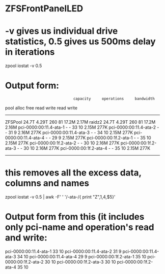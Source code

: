 # ZFSFrontPanelLED

# -v gives us individual drive statistics, 0.5 gives us 500ms delay in iterations
zpool iostat -v 0.5

# Output form: 

                                   capacity     operations     bandwidth
pool                             alloc   free   read  write   read  write
-------------------------------  -----  -----  -----  -----  -----  -----
ZFSPool                          24.7T  4.29T    260     81  17.2M  2.17M
  raidz2                         24.7T  4.29T    260     81  17.2M  2.16M
    pci-0000:00:11.4-ata-1           -      -     33     10  2.15M   277K
    pci-0000:00:11.4-ata-2           -      -     31      9  2.16M   277K
    pci-0000:00:11.4-ata-3           -      -     34     10  2.15M   277K
    pci-0000:00:11.4-ata-4           -      -     29      9  2.15M   277K
    pci-0000:00:1f.2-ata-1           -      -     35     10  2.15M   277K
    pci-0000:00:1f.2-ata-2           -      -     30     10  2.16M   277K
    pci-0000:00:1f.2-ata-3           -      -     30     10  2.16M   277K
    pci-0000:00:1f.2-ata-4           -      -     35     10  2.15M   277K
-------------------------------  -----  -----  -----  -----  -----  -----


# this removes all the excess data, columns and names
zpool iostat -v 0.5 | awk -F' ' '/-ata-/{ print "Z",$1,$4,$5}'

# Output form from this (it includes only pci-name and operation's read and write:

pci-0000:00:11.4-ata-1 33 10
pci-0000:00:11.4-ata-2 31 9
pci-0000:00:11.4-ata-3 34 10
pci-0000:00:11.4-ata-4 29 9
pci-0000:00:1f.2-ata-1 35 10
pci-0000:00:1f.2-ata-2 30 10
pci-0000:00:1f.2-ata-3 30 10
pci-0000:00:1f.2-ata-4 35 10



